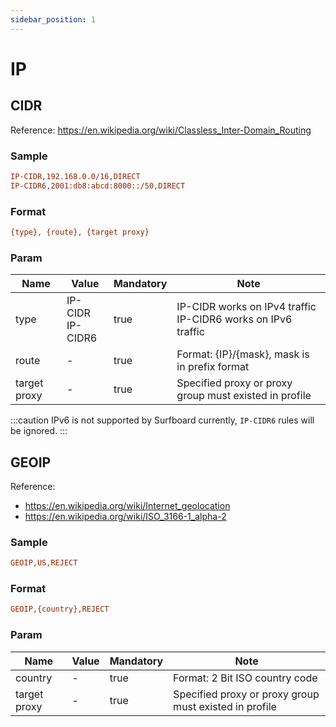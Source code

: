```yaml
---
sidebar_position: 1
---
```


# IP

## CIDR

Reference: https://en.wikipedia.org/wiki/Classless_Inter-Domain_Routing

### Sample

```ini
IP-CIDR,192.168.0.0/16,DIRECT
IP-CIDR6,2001:db8:abcd:8000::/50,DIRECT
```

### Format

```ini
{type}, {route}, {target proxy}
```

### Param

| Name         | Value                | Mandatory | Note                                                             |
|--------------|----------------------|-----------|------------------------------------------------------------------|
| type         | IP-CIDR<br/>IP-CIDR6 | true      | IP-CIDR works on IPv4 traffic<br/>IP-CIDR6 works on IPv6 traffic |
| route        | -                    | true      | Format: {IP}/{mask}, mask is in prefix format                    |
| target proxy | -                    | true      | Specified proxy or proxy group must existed in profile           |

:::caution
IPv6 is not supported by Surfboard currently, `IP-CIDR6` rules will be ignored.
:::

## GEOIP

Reference: 
- https://en.wikipedia.org/wiki/Internet_geolocation
- https://en.wikipedia.org/wiki/ISO_3166-1_alpha-2

### Sample

```ini
GEOIP,US,REJECT
```

### Format

```ini
GEOIP,{country},REJECT
```

### Param

| Name         | Value | Mandatory | Note                                                             |
|--------------|-------|-----------|------------------------------------------------------------------|
| country      | -     | true      | Format: 2 Bit ISO country code                                   |
| target proxy | -     | true      | Specified proxy or proxy group must existed in profile           |